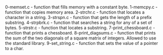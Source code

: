 0-memset.c - function that fills memory with a constant byte.
1-memcpy.c - function that copies memory area.
2-strchr.c - function that locates a character in a string.
3-strspn.c - function that gets the length of a prefix substring.
4-strpbrk.c - function that searches a string for any of a set of bytes.
5-strstr.c - function that locates a substring.
7-print_chessboard.c - function that prints a chessboard.
8-print_diagsums.c - function that prints the sum of the two diagonals of a square matrix of integers. Allowed to use the standard library.
9-set_string.c - function that sets the value of a pointer to a char.
